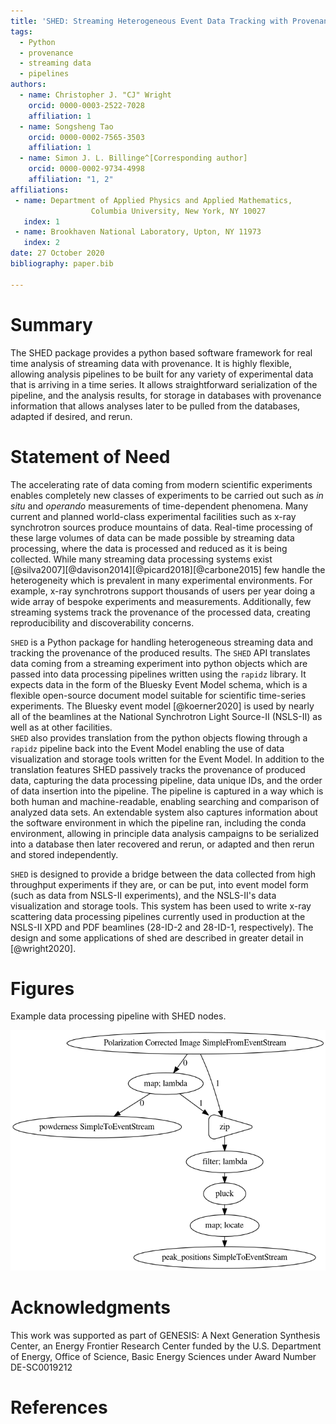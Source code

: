 ```yaml
---
title: 'SHED: Streaming Heterogeneous Event Data Tracking with Provenance'
tags:
  - Python
  - provenance
  - streaming data
  - pipelines
authors:
  - name: Christopher J. "CJ" Wright
    orcid: 0000-0003-2522-7028
    affiliation: 1
  - name: Songsheng Tao
    orcid: 0000-0002-7565-3503
    affiliation: 1
  - name: Simon J. L. Billinge^[Corresponding author]
    orcid: 0000-0002-9734-4998
    affiliation: "1, 2"
affiliations:
 - name: Department of Applied Physics and Applied Mathematics, 
                  Columbia University, New York, NY 10027
   index: 1
 - name: Brookhaven National Laboratory, Upton, NY 11973
   index: 2
date: 27 October 2020
bibliography: paper.bib

---
```

# Summary

The SHED package provides a python based software framework for 
real time analysis of streaming data with provenance.  It is highly
flexible, allowing analysis pipelines to be built for any variety of
experimental data that is arriving in a time series.  It allows straightforward
serialization of the pipeline, and the analysis results, for storage in databases
with provenance information that allows analyses later to be pulled from the databases,
adapted if desired, and rerun.

# Statement of Need

The accelerating rate of data coming from modern scientific experiments
enables completely new classes of experiments to be carried out such as
*in situ* and *operando* measurements of time-dependent phenomena.
Many current and planned world-class experimental facilities such as
x-ray synchrotron sources produce mountains of data.
Real-time processing of these large volumes of data can be made possible by streaming
data processing, where the data is processed and reduced as it is being collected.
While many streaming data processing systems exist [@silva2007][@davison2014][@picard2018][@carbone2015] 
few handle the heterogeneity which is prevalent in many experimental environments.  For
example, x-ray synchrotrons support thousands of users per year doing a wide
array of bespoke experiments and measurements.
Additionally, few streaming systems track the provenance of the processed
data, creating reproducibility and discoverability concerns.

``SHED`` is a Python package for handling heterogeneous streaming data and
tracking the provenance of the produced results.
The ``SHED`` API translates data coming from a streaming experiment
into python objects
which are passed into data processing pipelines written using the ``rapidz``
library.  It expects data in the form of the Bluesky Event Model schema,
which is a flexible open-source document model suitable for scientific
time-series experiments.  The Bluesky event model [@koerner2020] is 
used by nearly all of the beamlines at the National Synchrotron Light Source-II 
(NSLS-II) as well as at other facilities.  
``SHED`` also provides translation from the python objects flowing through
a ``rapidz`` pipeline back into the Event Model enabling the use of data visualization
and storage tools written for the Event Model.
In addition to the translation features SHED passively tracks the provenance
of produced data, capturing the data processing pipeline, data unique IDs,
and the order of data insertion into the pipeline.
The pipeline is captured in a way which is both human and machine-readable,
enabling searching and comparison of analyzed data sets.
An extendable system also captures information about the software environment
in which the pipeline ran, including the conda environment, allowing in principle
data analysis campaigns to be serialized into a database then later 
recovered and rerun, or adapted and then rerun and stored independently.

``SHED`` is designed to provide a bridge between the data collected from 
high throughput experiments if they are, or can be put, into event model form
(such as data from NSLS-II experiments),
and the NSLS-II's data visualization and storage tools.
This system has been used to write x-ray scattering data processing 
pipelines currently used in production at the NSLS-II XPD and PDF beamlines
(28-ID-2 and 28-ID-1, respectively).  The design and some applications of
shed are described in greater detail in [@wright2020].

# Figures

Example data processing pipeline with SHED nodes.

![example pipeline](tracking.png)

# Acknowledgments

This work was supported as part of GENESIS: A Next Generation Synthesis Center, 
an Energy Frontier Research Center funded by the U.S. Department of Energy, 
Office of Science, Basic Energy Sciences under Award Number DE-SC0019212

# References


